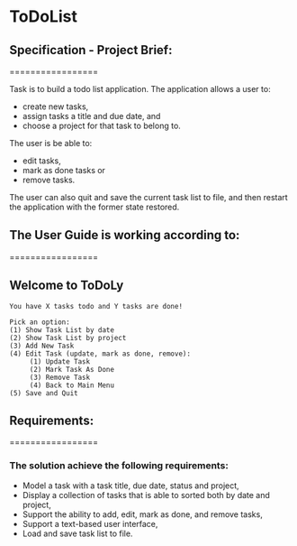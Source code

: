 # ToDoList


## Specification - Project Brief:
=================

Task is to build a todo list application. The application allows a user to:
  * create new tasks, 
  * assign tasks a title and due date, and 
  * choose a project for that task to belong to. 

The user is be able to:
  + edit tasks, 
  + mark as done tasks or 
  + remove tasks. 

The user can also quit and save the current task list to file, and then restart the application with the former state restored. 

## The User Guide is working according to:
=================

**Welcome to ToDoLy**
-------------

```
You have X tasks todo and Y tasks are done!

Pick an option:
(1) Show Task List by date
(2) Show Task List by project
(3) Add New Task
(4) Edit Task (update, mark as done, remove):
     (1) Update Task
     (2) Mark Task As Done
     (3) Remove Task
     (4) Back to Main Menu
(5) Save and Quit
```


## Requirements:
=================

### The solution achieve the following requirements:

  - Model a task with a task title, due date, status and project,
  - Display a collection of tasks that is able to sorted both by date and project,
  - Support the ability to add, edit, mark as done, and remove tasks,
  - Support a text-based user interface,
  - Load and save task list to file.
